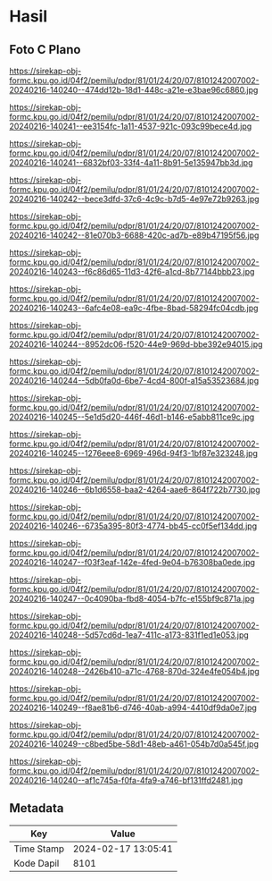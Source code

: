 # Hasil

## Foto C Plano

https://sirekap-obj-formc.kpu.go.id/04f2/pemilu/pdpr/81/01/24/20/07/8101242007002-20240216-140240--474dd12b-18d1-448c-a21e-e3bae96c6860.jpg

https://sirekap-obj-formc.kpu.go.id/04f2/pemilu/pdpr/81/01/24/20/07/8101242007002-20240216-140241--ee3154fc-1a11-4537-921c-093c99bece4d.jpg

https://sirekap-obj-formc.kpu.go.id/04f2/pemilu/pdpr/81/01/24/20/07/8101242007002-20240216-140241--6832bf03-33f4-4a11-8b91-5e135947bb3d.jpg

https://sirekap-obj-formc.kpu.go.id/04f2/pemilu/pdpr/81/01/24/20/07/8101242007002-20240216-140242--bece3dfd-37c6-4c9c-b7d5-4e97e72b9263.jpg

https://sirekap-obj-formc.kpu.go.id/04f2/pemilu/pdpr/81/01/24/20/07/8101242007002-20240216-140242--81e070b3-6688-420c-ad7b-e89b47195f56.jpg

https://sirekap-obj-formc.kpu.go.id/04f2/pemilu/pdpr/81/01/24/20/07/8101242007002-20240216-140243--f6c86d65-11d3-42f6-a1cd-8b77144bbb23.jpg

https://sirekap-obj-formc.kpu.go.id/04f2/pemilu/pdpr/81/01/24/20/07/8101242007002-20240216-140243--6afc4e08-ea9c-4fbe-8bad-58294fc04cdb.jpg

https://sirekap-obj-formc.kpu.go.id/04f2/pemilu/pdpr/81/01/24/20/07/8101242007002-20240216-140244--8952dc06-f520-44e9-969d-bbe392e94015.jpg

https://sirekap-obj-formc.kpu.go.id/04f2/pemilu/pdpr/81/01/24/20/07/8101242007002-20240216-140244--5db0fa0d-6be7-4cd4-800f-a15a53523684.jpg

https://sirekap-obj-formc.kpu.go.id/04f2/pemilu/pdpr/81/01/24/20/07/8101242007002-20240216-140245--5e1d5d20-446f-46d1-b146-e5abb811ce9c.jpg

https://sirekap-obj-formc.kpu.go.id/04f2/pemilu/pdpr/81/01/24/20/07/8101242007002-20240216-140245--1276eee8-6969-496d-94f3-1bf87e323248.jpg

https://sirekap-obj-formc.kpu.go.id/04f2/pemilu/pdpr/81/01/24/20/07/8101242007002-20240216-140246--6b1d6558-baa2-4264-aae6-864f722b7730.jpg

https://sirekap-obj-formc.kpu.go.id/04f2/pemilu/pdpr/81/01/24/20/07/8101242007002-20240216-140246--6735a395-80f3-4774-bb45-cc0f5ef134dd.jpg

https://sirekap-obj-formc.kpu.go.id/04f2/pemilu/pdpr/81/01/24/20/07/8101242007002-20240216-140247--f03f3eaf-142e-4fed-9e04-b76308ba0ede.jpg

https://sirekap-obj-formc.kpu.go.id/04f2/pemilu/pdpr/81/01/24/20/07/8101242007002-20240216-140247--0c4090ba-fbd8-4054-b7fc-e155bf9c871a.jpg

https://sirekap-obj-formc.kpu.go.id/04f2/pemilu/pdpr/81/01/24/20/07/8101242007002-20240216-140248--5d57cd6d-1ea7-411c-a173-831f1ed1e053.jpg

https://sirekap-obj-formc.kpu.go.id/04f2/pemilu/pdpr/81/01/24/20/07/8101242007002-20240216-140248--2426b410-a71c-4768-870d-324e4fe054b4.jpg

https://sirekap-obj-formc.kpu.go.id/04f2/pemilu/pdpr/81/01/24/20/07/8101242007002-20240216-140249--f8ae81b6-d746-40ab-a994-4410df9da0e7.jpg

https://sirekap-obj-formc.kpu.go.id/04f2/pemilu/pdpr/81/01/24/20/07/8101242007002-20240216-140249--c8bed5be-58d1-48eb-a461-054b7d0a545f.jpg

https://sirekap-obj-formc.kpu.go.id/04f2/pemilu/pdpr/81/01/24/20/07/8101242007002-20240216-140240--af1c745a-f0fa-4fa9-a746-bf131ffd2481.jpg


## Metadata

| Key        | Value               |
| ---------- | ------------------- |
| Time Stamp | 2024-02-17 13:05:41 |
| Kode Dapil | 8101                |



